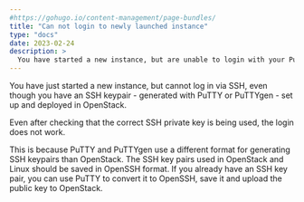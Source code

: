```yaml
---
#https://gohugo.io/content-management/page-bundles/
title: "Can not login to newly launched instance"
type: "docs"
date: 2023-02-24
description: >
  You have started a new instance, but are unable to login with your PuTTY-generated SSH key.
---
```


You have just started a new instance, but cannot log in via SSH, even though you have an SSH keypair - generated with PuTTY or PuTTYgen - set up and deployed in OpenStack. 

Even after checking that the correct SSH private key is being used, the login does not work. 

This is because PuTTY and PuTTYgen use a different format for generating SSH keypairs than OpenStack. The SSH key pairs used in OpenStack and Linux should be 
saved in OpenSSH format. If you already have an SSH key pair, you can use PuTTY to convert it to OpenSSH, save it and upload the public key to OpenStack.

